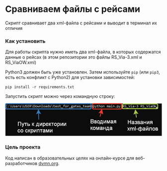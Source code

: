 # Сравниваем файлы с рейсами

Скрипт сравнивает два xml-файла с рейсами и выводит в терминал их отличия

### Как установить

Для работы скрипта нужно иметь два xml-файла, в которых содержатся данные 
о рейсах (в этом репозитории это файлы RS_Via-3.xml и RS_ViaOW.xml)

Python3 должен быть уже установлен. 
Затем используйте `pip` (или `pip3`, есть есть конфликт с Python2) для установки зависимостей:
```
pip install -r requirements.txt
```

Запустить скрипт можно через командную строку:

![Пример запуска скрипта](run_example.png)

### Цель проекта

Код написан в образовательных целях на онлайн-курсе для веб-разработчиков [dvmn.org](https://dvmn.org/).